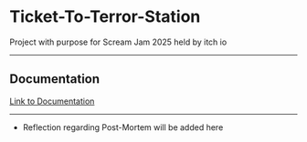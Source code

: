 # Ticket-To-Terror-Station
Project with purpose for Scream Jam 2025 held by itch io
*****************************************************************
## Documentation
[Link to Documentation](https://docs.google.com/document/d/1IOADfAIDkXp91-_L7jEq9zbMKUIDYWCls2dfcuD_UsY/edit?tab=t.0)
*****************************************************************
- Reflection regarding Post-Mortem will be added here
